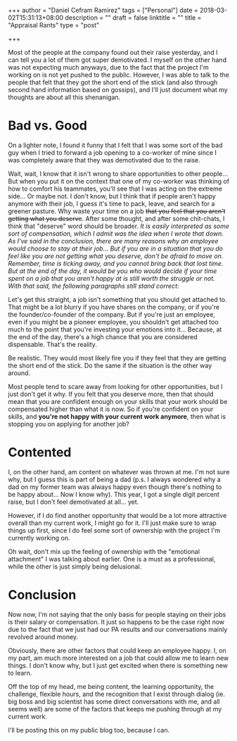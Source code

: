 +++
author = "Daniel Cefram Ramirez"
tags = ["Personal"]
date = 2018-03-02T15:31:13+08:00
description = ""
draft = false
linktitle = ""
title = "Appraisal Rants"
type = "post"

+++

Most of the people at the company found out their raise yesterday, and I can tell you a lot of them got super demotivated. I myself on the other hand was not expecting much anyways, due to the fact that the project I'm working on is not yet pushed to the public. However, I was able to talk to the people that felt that they got the short end of the stick (and also through second hand information based on gossips), and I'll just document what my thoughts are about all this shenanigan.

# Bad vs. Good

On a lighter note, I found it funny that I felt that I was some sort of the bad guy when I tried to forward a job opening to a co-worker of mine since I was completely aware that they was demotivated due to the raise.

Wait, wait, I know that it isn't wrong to share opportunities to other people… But when you put it on the context that one of my co-worker was thinking of how to comfort his teammates, you'll see that I was acting on the extreme side… Or maybe not. I don't know, but I think that if people aren't happy anymore with their job, I guess it's time to pack, leave, and search for a greener pasture. Why waste your time on a job ~~that you feel that you aren't getting what you deserve~~. After some thought, and after some chit-chats, I think that "deserve" word should be broader. _It is easily interpreted as some sort of compensation, which I admit was the idea when I wrote that down. As I've said in the conclusion, there are many reasons why an employee would choose to stay at their job... But if you are in a situation that you do feel like you are not getting what you deserve, don't be afraid to move on. Remember, time is ticking away, and you cannot bring back that lost time. But at the end of the day, it would be you who would decide if your time spent on a job that you aren't happy at is still worth the struggle or not. With that said, the following paragraphs still stand correct:_

Let's get this straight, a job isn't something that you should get attached to. That might be a lot blurry if you have shares on the company, or if you're the founder/co-founder of the company. But if you're just an employee, even if you might be a pioneer employee, you shouldn't get attached too much to the point that you're investing your emotions into it… Because, at the end of the day, there's a high chance that you are considered dispensable. That's the reality.

Be realistic. They would most likely fire you if they feel that they are getting the short end of the stick. Do the same if the situation is the other way around.

Most people tend to scare away from looking for other opportunities, but I just don't get it why. If you felt that you deserve more, then that should mean that you are confident enough on your skills that your work should be compensated higher than what it is now. So if you're confident on your skills, and **you're not happy with your current work anymore**, then what is stopping you on applying for another job?

# Contented

I, on the other hand, am content on whatever was thrown at me. I'm not sure why, but I guess this is part of being a dad (p.s. I always wondered why a dad on my former team was always happy even though there's nothing to be happy about... Now I know why). This year, I got a single digit percent raise, but I don't feel demotivated at all… yet.

However, if I do find another opportunity that would be a lot more attractive overall than my current work, I might go for it. I'll just make sure to wrap things up first, since I do feel some sort of ownership with the project I'm currently working on.

Oh wait, don't mix up the feeling of ownership with the "emotional attachment" I was talking about earlier. One is a must as a professional, while the other is just simply being delusional.

# Conclusion

Now now, I'm not saying that the only basis for people staying on their jobs is their salary or compensation. It just so happens to be the case right now due to the fact that we just had our PA results and our conversations mainly revolved around money.

Obviously, there are other factors that could keep an employee happy. I, on my part, am much more interested on a job that could allow me to learn new things. I don't know why, but I just get excited when there is something new to learn.

Off the top of my head, me being content, the learning opportunity, the challenge, flexible hours, and the recognition that I exist through dialog (ie. big boss and big scientist has some direct conversations with me, and all seems well) are some of the factors that keeps me pushing through at my current work.

I'll be posting this on my public blog too, because I can.
